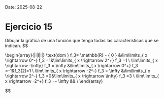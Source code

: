 Date: 2025-08-22

# Ejercicio 15

 
Dibujar la gráfica de una función que tenga todas las características que se indican.
$$

\begin{array}{|l|l|l|}
   \text{dom } f_3= \mathbb{R} - \{ 0 \} &\lim\limits_{ x \rightarrow  0^-}  f_3 =1&\lim\limits_{ x \rightarrow  2^+}  f_3 =1 \\ \lim\limits_{ x \rightarrow  -\infty}  f_3 = \infty &\lim\limits_{ x \rightarrow  0^+}  f_3 =-1&f_3(2)=1 \\ \lim\limits_{ x \rightarrow  -2^-}  f_3 = \infty &\lim\limits_{ x \rightarrow  2^-}  f_3 =0&\lim\limits_{ x \rightarrow  \infty}  f_3 =3 \\ \lim\limits_{ x \rightarrow  -2^+}  f_3 =- \infty && \\ 
\end{array}

$$